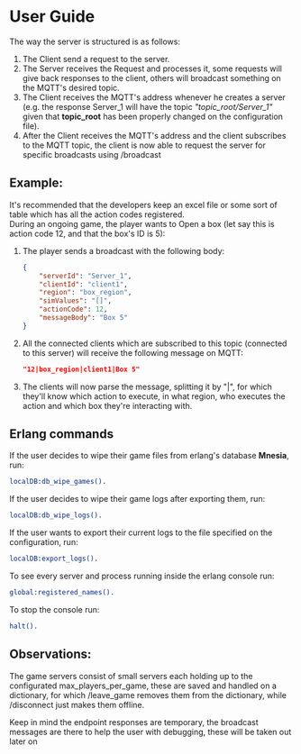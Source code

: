 # User Guide

The way the server is structured is as follows:

1. The Client send a request to the server.
2. The Server receives the Request and processes it, some requests will give back responses to the client, others will broadcast something on the MQTT's desired topic.
3. The Client receives the MQTT's address whenever he creates a server (e.g. the response Server\_1 will have the topic _"topic\_root/Server\_1"_ given that **topic\_root** has been properly changed on the configuration file).
4. After the Client receives the MQTT's address and the client subscribes to the MQTT topic, the client is now able to request the server for specific broadcasts using /broadcast

## Example:

It's recommended that the developers keep an excel file or some sort of table which has all the action codes registered.\
During an ongoing game, the player wants to Open a box (let say this is action code 12, and that the box's ID is 5):

1.  The player sends a broadcast with the following body:

    ```json
    {
        "serverId": "Server_1",
        "clientId": "client1",
        "region": "box_region",
        "simValues": "[]",
        "actionCode": 12,
        "messageBody": "Box 5"
    }
    ```
2.  All the connected clients which are subscribed to this topic (connected to this server) will receive the following message on MQTT:

    ```json
    "12|box_region|client1|Box 5"
    ```
3. The clients will now parse the message, splitting it by "|", for which they'll know which action to execute, in what region, who executes the action and which box they're interacting with.

## Erlang commands

If the user decides to wipe their game files from erlang's database **Mnesia**, run:

```erlang
localDB:db_wipe_games().
```

If the user decides to wipe their game logs after exporting them, run:

```erlang
localDB:db_wipe_logs().
```

If the user wants to export their current logs to the file specified on the configuration, run:

```erlang
localDB:export_logs().
```

To see every server and process running inside the erlang console run:

```erlang
global:registered_names().
```

To stop the console run:

```erlang
halt().
```

## Observations:

The game servers consist of small servers each holding up to the configurated max\_players\_per\_game, these are saved and handled on a dictionary, for which /leave\_game removes them from the dictionary, while /disconnect just makes them offline.

Keep in mind the endpoint responses are temporary, the broadcast messages are there to help the user with debugging, these will be taken out later on
